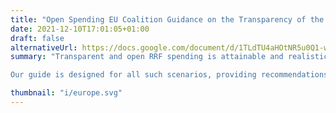 ```yaml
---
title: "Open Spending EU Coalition Guidance on the Transparency of the RRF Spending"
date: 2021-12-10T17:01:05+01:00
draft: false
alternativeUrl: https://docs.google.com/document/d/1TLdTU4aHOtNR5u0Q1-wSNRWJ9PCNsqVT514141A5HZk/edit# 
summary: "Transparent and open RRF spending is attainable and realistic. To support the European Commission and Member States in establishing the right mechanisms for this, the Open Spending EU Coalition has come up with concrete, practical recommendations. These recommendations focus on exactly what should be published proactively, and how this information can be published to facilitate multi-stakeholder participation and monitoring.  

Our guide is designed for all such scenarios, providing recommendations which can form the basis of a new open spending initiative and/or serve to inform strengthening of pre-existing transparency. The document is open to public consultations. We welcome any feedback by adding a comment in the text by 20th December 2021." 

thumbnail: "i/europe.svg"
---
```


